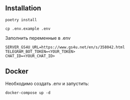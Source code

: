 ## Installation

```
poetry install
```

```
cp .env.example .env
```

Заполнить переменные в .env
```
SERVER_GS4U_URL=https://www.gs4u.net/en/s/358042.html
TELEGRAM_BOT_TOKEN=<YOUR_TOKEN>
CHAT_ID=<YOUR_CHAT_ID>
```


## Docker


Необходимо создать .env и запустить: 
```
docker-compose up -d
```

